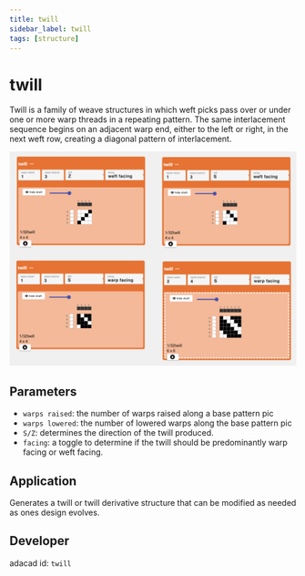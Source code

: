 ```yaml
---
title: twill
sidebar_label: twill
tags: [structure]
---
```

# twill
Twill is a family of weave structures in which weft picks pass over or under one or more warp threads in a repeating pattern. The same interlacement sequence begins on an adjacent warp end, either to the left or right, in the next weft row, creating a diagonal pattern of interlacement.

![file](./img/twill.png)

## Parameters
- `warps raised`: the number of warps raised along a base pattern pic 
- `warps lowered`: the number of lowered warps along the base pattern pic
- `S/Z`:  determines the direction of the twill produced.
- `facing`: a toggle to determine if the twill should be predominantly warp facing or weft facing. 


## Application
Generates a twill or twill derivative structure that can be modified as needed as ones design evolves.

## Developer
adacad id: `twill`
